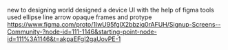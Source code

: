 new to designing world designed a device UI with the help of figma
tools used ellipse line arrow opaque frames and protype
https://www.figma.com/proto/1lwU95fglX2bbziq0rAFUH/Signup-Screens--Community-?node-id=111-1146&starting-point-node-id=111%3A1146&t=akpaEFgI2gaUovPE-1
